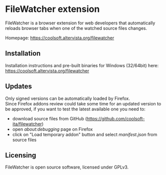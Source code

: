 # FileWatcher extension

FileWatcher is a browser extension for web developers that automatically reloads browser tabs when
one of the watched source files changes.

Homepage: https://coolsoft.altervista.org/filewatcher

## Installation

Installation instructions and pre-built binaries for Windows (32/64bit) here:  
https://coolsoft.altervista.org/filewatcher

## Updates

Only signed versions can be automatically loaded by Firefox.  
Since Firefox addons review could take some time for an updated version to be approved,
if you want to test the latest available one you need to:

- download source files from GitHub (https://github.com/coolsoft-ita/filewatcher)
- open *about:debugging* page on Firefox
- click on "Load temporary addon" button and select *manifest.json* from source files

## Licensing
FileWatcher is open source software, licensed under GPLv3.  

